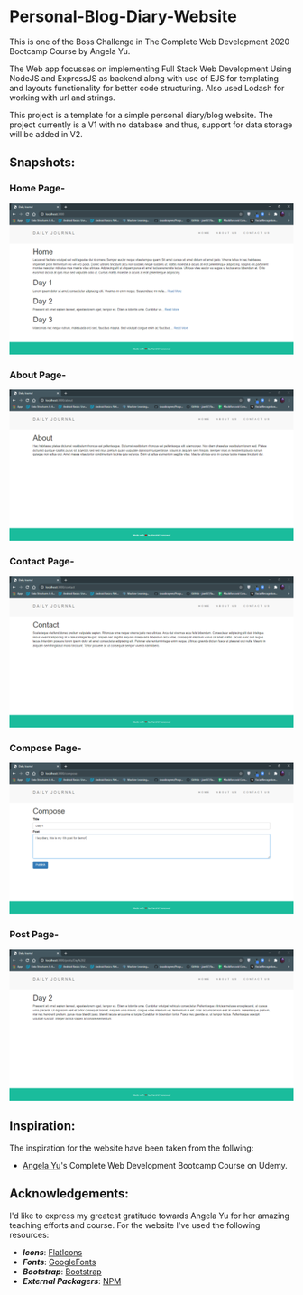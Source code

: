 # Personal-Blog-Diary-Website
This is one of the Boss Challenge in The Complete Web Development 2020 Bootcamp Course by Angela Yu.

The Web app focusses on implementing Full Stack Web Development Using NodeJS and ExpressJS as backend along with use of EJS for templating and layouts functionality for better code structuring. Also used Lodash for working with url and strings.

This project is a template for a simple personal diary/blog website. The project currently is a V1 with no database and thus, support for data storage will be added in V2.

## Snapshots:
### Home Page-
<img alt="home-image" src="imgs/home.PNG">

### About Page-
<img alt="about-image" src="imgs/about.PNG">

### Contact Page-
<img alt="contact-image" src="imgs/contact.PNG">

### Compose Page-
<img alt="compose-image" src="imgs/compose.PNG">

### Post Page-
<img alt="post-image" src="imgs/post.PNG">

## Inspiration:
The inspiration for the website have been taken from the follwing:
* [Angela Yu](https://github.com/angelabauer)'s Complete Web Development Bootcamp Course on Udemy.


## Acknowledgements:
I'd like to express my greatest gratitude towards Angela Yu for her amazing teaching efforts and course.
For the website I've used the following resources:
* ***Icons***: [FlatIcons](https://www.flaticon.com/)
* ***Fonts***: [GoogleFonts](https://fonts.google.com/)
* ***Bootstrap***: [Bootstrap](https://getbootstrap.com/)
* ***External Packagers***: [NPM](https://www.npmjs.com/)